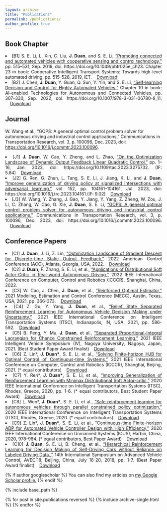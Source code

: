```yaml
---
layout: archive
title: "Publications"
permalink: /publications/
author_profile: true
---
```



## Book Chapter ##

<li style="text-align: justify;">[B1]	S. E. Li, L. Xin, C. Liu, <b>J. Duan</b>, and S. E. Li, <a href="https://digital-library.theiet.org/content/books/10.1049/pbtr025e_ch23">“Promoting connected and automated vehicles with cooperative sensing and control technology,”</a> pp. 515–531, Sep. 2019, doi: https://doi.org/10.1049/pbtr025e_ch23. Chapter 23 in book: Cooperative Intelligent Transport Systems: Towards high-level automated driving, pp. 515-528, 2019, IET.&nbsp;&nbsp;&nbsp;&nbsp;<a href="https://www.researchgate.net/profile/Shengbo-Li-2/publication/338188219_Promoting_connected_and_automated_vehicles_with_cooperative_sensing_and_control_technology/links/5e6dd389a6fdccf994ca20e3/Promoting-connected-and-automated-vehicles-with-cooperative-sensing-and-control-technology.pdf">Download</a></li>
<li style="text-align: justify;">[B2] J. Chen, <b>J. Duan</b>, Y. Guan, Q. Sun, Y. Yin, and S. E. Li,  <a href="https://digital-library.theiet.org/content/books/10.1049/pbtr025e_ch23">“Self-learning Decision and Control for Highly Automated Vehicles,”</a> Chapter 10 in book: AI-enabled Technologies for Autonomous and Connected Vehicles, pp. 307–330, Sep. 2022, doi: https://doi.org/10.1007/978-3-031-06780-8_11. ‌&nbsp;&nbsp;&nbsp;&nbsp;<a href="https://arxiv.org/pdf/2109.13132.pdf">Download</a></li>
									

 
## Journal ##
W. Wang et al., “GOPS: A general optimal control problem solver for autonomous driving and industrial control applications,” Communications in Transportation Research, vol. 3, p. 100096, Dec. 2023, doi: https://doi.org/10.1016/j.commtr.2023.100096.
‌


<li style="text-align: justify;">[J1]	<b>J. Duan</b>, W. Cao, Y. Zheng, and L. Zhao, <a href="https://ieeexplore.ieee.org/abstract/document/10124022">“On the Optimization Landscape of Dynamic Output Feedback Linear Quadratic Control,”</a> pp. 1–16, Jan. 2023, doi: https://doi.org/10.1109/tac.2023.3275732. (IF: 5.84)&nbsp;&nbsp;&nbsp;&nbsp;<a href="https://arxiv.org/pdf/2201.09598.pdf">Download</a></li>
<li style="text-align: justify;">[J2]	 G. Ren, G. Zhan, L. Tang, S. E. Li, J. Jiang, K. Li, and <b>J. Duan</b>, <a href="https://www.sciencedirect.com/science/article/abs/pii/S0968090X2300150X">“Improve generalization of driving policy at signalized intersections with adversarial learning,”</a> vol. 152, pp. 104161–104161, Jul. 2023, doi: https://doi.org/10.1016/j.trc.2023.104161.(IF: 9.02)&nbsp;&nbsp;&nbsp;&nbsp;<a href="https://arxiv.org/pdf/2204.04403.pdf">Download</a></li>
<li style="text-align: justify;">[J3]	W. Wang, Y. Zhang, J. Gao, Y. Jiang, Y. Yang, Z. Zheng, W. Zou, J. Li, C. Zhang, W. Cao, G. Xie, <b>J. Duan</b>, S. E. Li, <a href="https://www.sciencedirect.com/science/article/pii/S2772424723000070">“GOPS: A general optimal control problem solver for autonomous driving and industrial control applications,”</a> Communications in Transportation Research, vol. 3, p. 100096, Dec. 2023, doi: https://doi.org/10.1016/j.commtr.2023.100096. &nbsp;&nbsp;&nbsp;&nbsp;<a href="https://pdf.sciencedirectassets.com/780746/1-s2.0-S2772424722X00036/1-s2.0-S2772424723000070/main.pdf?X-Amz-Security-Token=IQoJb3JpZ2luX2VjEEMaCXVzLWVhc3QtMSJHMEUCIBIB022gdLvKkO59%2FvGF%2FInVjEYAiUx2Feq%2BLQDbzksoAiEAudXnJ6lFGy0d2coHHkTpAiwPlmsKA%2F8GnjtzY1PW3tEqvAUIvP%2F%2F%2F%2F%2F%2F%2F%2F%2F%2FARAFGgwwNTkwMDM1NDY4NjUiDKmJHJPbkFZqjHynRyqQBZCD1fa5bBhWPHLr7B%2BdF4xrBnTBFJIehweF7j1MWHozn%2BX2m19LnzQsUVTKD40CbfjZqvaFmXzOcmD4%2FIyN2J5BdCG%2BFmK1Be2iRl%2BdxZ3yVQcbFh%2FHCy%2BUHu8zkoP1saSnAAty5Sbx1NnI5zsRWH426L8bflXwjV1V23M8C%2Bqikd44FWWiJzU9QsFrwVrtDRQ9H1smWwrBl0u3DcCTo2EDjWMl26lacE2xBjN024MaiV4CkHj1fj2nW9pIQH0hr25%2F0oPtK8oNCSC6BSZ69jjV%2BJSQ%2BPuo65oYlXVBfSIImvFNPaBBoeant8lmeVX6Mj70B%2FJHSR%2Fnu67cbWlZM7%2BXQ%2BNcOxO7wM0LMKWdU6%2F98M1hjpLWchECz0STPnF1%2FQaFEdhgfZrU6NLVc4846a66kv6Qj198pv6NFV3FpzG9yI819ks4Ld837nR%2FmdDHznrFcxnGb1aIcboVCIamFh1YZ0aSwv3QCO%2B0t3SDDjKmwTJrtl5uy3mOKLEE%2BSHyHBILje1905pgE5MOr3PWIBaurVLcXcGOygNJqe1x1KucWfNG5CuMgXOe2n9xGpHh6B05EY28EPsB1WeOh8f4uVnG%2BFMyX3Y5RqDRr0tCjwmCA%2F2YeCpTolCIH0k%2F5uxSGxtj1JtlUNcpLhb2hOFsGMiIbX1qz8D910TQ7T37lt9HaDXofpzbO5qLN5orL5b2RSiZQtZMYeTrM9YlQgh7A0g3cbliiLNziNDQlA4q8kx9j34BHwCv%2FFwjCG5sslbH0%2FnPRAkqJ4Y%2FKWEgsR0Ol%2By5hw9pvPCKBeo08lKMri4aDRV66c11HSLNHCYKFIdekY5WzssN13sWDsIlHMD1Bu41137s%2FfWcHXgH0XOq0V1oMJvdtKUGOrEBSMH0jRg%2FL3f7RdwcFJcF1ty1O6Z87dleI34EhHSbxu%2BaeDTt81ucSSiFXZF2KJMM8azy%2BpCUeF6CyrsbhBULhW7HtALFHAPMbloLkMAT0Jv7bY25cP2amYoeFunZl97dkT4po%2F2N0SLaPeE4FDiTEqWbcXKSaC0R6UewthXuaUefJbZpi5LRKNvoCTr0RBFwo5vU1zhmquQEW8BRmMhiUPlgTSvhFsddInom1dqB6UMa&X-Amz-Algorithm=AWS4-HMAC-SHA256&X-Amz-Date=20230711T114324Z&X-Amz-SignedHeaders=host&X-Amz-Expires=300&X-Amz-Credential=ASIAQ3PHCVTYTBQ5ZYLX%2F20230711%2Fus-east-1%2Fs3%2Faws4_request&X-Amz-Signature=7506117754a42716a41239af4d3494e1ebc11f6281260fe7a19d497f972644ec&hash=5d5fb4e40959e2485e3facfad4e0757d95c3704b9171d46baad484caf3f2ea49&host=68042c943591013ac2b2430a89b270f6af2c76d8dfd086a07176afe7c76c2c61&pii=S2772424723000070&tid=spdf-f6c88a60-c1aa-41e3-a0ee-eac2df8c222b&sid=9b02029c76c1d94e1a58db0-fd6992332754gxrqa&type=client&tsoh=d3d3LnNjaWVuY2VkaXJlY3QuY29t&ua=0c125101505e025d0253&rr=7e50c9e17b06af2e&cc=jp">Download</a></li>
<!-- <li style="text-align: justify;">[J4]	Jie Li, Shengbo Eben Li, <b>Jingliang Duan</b>, Yao Lyu, Wenjun Zou, Yang Guan, Yuming Yin, “Relaxed Policy Iteration Algorithm for Nonlinear Zero-Sum Games with Application to H-infinity Control,” IEEE Transactions on Automatic Control, 2023. (IF: 5.84)&nbsp;&nbsp;&nbsp;&nbsp;<a href="https://arxiv.org/pdf/2204.04403.pdf">Download</a></li>
<li style="text-align: justify;">[J5]	<b>Jingliang Duan</b>, Jie Li, Qiang Ge, Shengbo Eben Li, Monimoy Bujarbaruah, Fei Ma, Dezhao Zhang,“Relaxed Actor-Critic with Convergence Guarantees for Continuous-Time Optimal Control of Nonlinear Systems,”  IEEE Transactions on Intelligent Vehicles, 2023. (IF: 5.01)&nbsp;&nbsp;&nbsp;&nbsp;<a href="https://arxiv.org/pdf/2204.04403.pdf">Download</a></li>
<li style="text-align: justify;">[J6]	Ziyu Lin, Jun Ma, <b>Jingliang Duan</b>, Shengbo Eben Li, Haitong Ma, Bo Cheng, Tong Heng Lee,“Policy Iteration Based Approximate Dynamic Programming Toward Autonomous Driving in Constrained Dynamic Environment,”  IEEE Transactions on Intelligent Transportation Systems, 2023. (IF: 9.55)&nbsp;&nbsp;&nbsp;&nbsp;<a href="https://arxiv.org/pdf/2204.04403.pdf">Download</a></li>
<li style="text-align: justify;">[J7]	Ziyu Lin*, Jingliang Duan*, Shengbo Eben Li, Haitong Ma, Jie Li, Jianyu Chen, Bo Cheng, Jun Ma,“Policy-Iteration-Based Finite-Horizon Approximate Dynamic Programming for Continuous-Time Nonlinear Optimal Control,” IEEE Transactions on Neural Networks and Learning Systems, 2022. (* equal contributors, IF: 14.26)&nbsp;&nbsp;&nbsp;&nbsp;<a href="https://arxiv.org/pdf/2204.04403.pdf">Download</a></li>
<li style="text-align: justify;">[J8]	Ziqing Gu, Yuming Yin, Shengbo Eben Li, <b>Jingliang Duan</b>, Fawang Zhang, Sifa Zheng, Ruigang Yang, “Integrated eco-driving automation of intelligent vehicles in multi-lane scenario via model-accelerated reinforcement learning,” Transportation Research Part C, vol. 144, 103863, 2022. (IF: 9.02)&nbsp;&nbsp;&nbsp;&nbsp;<a href="https://arxiv.org/pdf/2204.04403.pdf">Download</a></li>
<li style="text-align: justify;">[J9]	Yangang Ren, Jianhua Jiang, Guojian Zhan, Shengbo Eben Li, Chen Chen, Keqiang Li, <b>Jingliang Duan</b>, “Self-Learned Intelligence for Integrated Decision and Control of Automated Vehicles at Signalized Intersections,” IEEE Transactions on Intelligent Transportation Systems, 2021. (IF: 9.55)&nbsp;&nbsp;&nbsp;&nbsp;<a href="https://arxiv.org/pdf/2204.04403.pdf">Download</a></li>
<li style="text-align: justify;">[J10]	Yang Guan, Yangang Ren, Qi Sun, Shengbo Eben Li, Haitong Ma, <b>Jingliang Duan</b>, Yifan Dai, Bo Cheng, “Integrated decision and control: toward interpretable and computationally efficient driving intelligence,” IEEE transactions on cybernetics, 2022. (IF: 19.12)&nbsp;&nbsp;&nbsp;&nbsp;<a href="https://arxiv.org/pdf/2204.04403.pdf">Download</a></li>
<li style="text-align: justify;">[J11]	Baiyu Peng, <b>Jingliang Duan</b>, Jianyu Chen, Shengbo Eben Li, Genjin Xie, Congsheng Zhang, Yang Guan, Yao Mu, Enxin Sun, “Model-based chance-constrained reinforcement learning via separated proportional-integral lagrangian,” IEEE Transactions on Neural Networks and Learning Systems, 2022. (IF: 14.26)&nbsp;&nbsp;&nbsp;&nbsp;<a href="https://arxiv.org/pdf/2204.04403.pdf">Download</a></li>
<li style="text-align: justify;">[J12]	Zheng Liu*, <b>Jingliang Duan*</b>, Wenxuan Wang, Shengbo Eben Li, Yuming Yin, Ziyu Lin, Bo Cheng, “Recurrent model predictive control: learning an explicit recurrent controller for nonlinear systems,” IEEE Transactions on Industrial Electronics, 2022. (* equal contributors, IF: 8.16)&nbsp;&nbsp;&nbsp;&nbsp;<a href="https://arxiv.org/pdf/2204.04403.pdf">Download</a></li>
<li style="text-align: justify;">[J13]	<b>Jingliang Duan</b>, Zhengyu Liu, Shengbo Eben Li, Qi Sun, Zhenzhong Jia, Bo Cheng, “Adaptive dynamic programming for nonaffine nonlinear optimal control problem with state constraints,” Neurocomputing, vol. 484, pp. 128-141, 2022. (IF: 5.78)&nbsp;&nbsp;&nbsp;&nbsp;<a href="https://arxiv.org/pdf/2204.04403.pdf">Download</a></li>
<li style="text-align: justify;">[J14]	<b>Jingliang Duan</b>, Dongjie Yu, Shengbo Eben Li, Wenxuan Wang, Yangang Ren, Ziyu Lin, Bo Cheng, “Fixed-dimensional and permutation invariant state representation of autonomous driving,” IEEE Transactions on Intelligent Transportation Systems, vol. 23, no. 7, pp. 9518-9528, 2022. (IF: 9.55)&nbsp;&nbsp;&nbsp;&nbsp;<a href="https://arxiv.org/pdf/2204.04403.pdf">Download</a></li>
<li style="text-align: justify;">[J15]	<b>Jingliang Duan</b>, Yang Guan, Shengbo Eben Li, Yangang Ren, Qi Sun, Bo Cheng, “Distributional soft actor-critic: off-policy reinforcement learning for addressing value estimation errors,” IEEE Transactions on Neural Networks and Learning Systems, vol. 33, no. 11, pp. 6584-6598, 2022. (IF: 14.26)&nbsp;&nbsp;&nbsp;&nbsp;<a href="https://arxiv.org/pdf/2204.04403.pdf">Download</a></li>
<li style="text-align: justify;">[J16]	Yang Guan, Shengbo Eben Li, <b>Jingliang Duan</b>, Jie Li, Yangang Ren, Qi Sun, Bo Cheng, “Direct and indirect reinforcement learning,” International Journal of Intelligent Systems, vol. 36, no. 8, pp. 4439-4467, 2021. (IF: 8.99)&nbsp;&nbsp;&nbsp;&nbsp;<a href="https://arxiv.org/pdf/2204.04403.pdf">Download</a></li>
<li style="text-align: justify;">[J17]	<b>Jingliang Duan</b>, Shengbo Eben Li, Yang Guan, Qi Sun, Bo Cheng, “Hierarchical reinforcement learning for self-driving decision-making without reliance on labelled driving data,” IET Intelligent Transport Systems, vol. 15, no. 5, pp. 297-305, 2020. (IF: 2.57)&nbsp;&nbsp;&nbsp;&nbsp;<a href="https://arxiv.org/pdf/2204.04403.pdf">Download</a></li>
<li style="text-align: justify;">[J18]	Lian Hou*, <b>Jingliang Duan*</b>, Wenjun Wang, Renjie Li, Guofa Li, Bo Cheng, “Drivers' braking behaviors analysis to improve autonomous emergency braking systems in different motion patterns of vehicle-bicycle conflicts,”  Journal of Advanced Transportation, 2019. (* equal contributors, IF: 2.25)&nbsp;&nbsp;&nbsp;&nbsp;<a href="https://arxiv.org/pdf/2204.04403.pdf">Download</a></li>
<li style="text-align: justify;">[J19]	李升波, 关阳, 侯廉, 高洪波, <b>段京良</b>, 梁爽, 汪玉, 成波, 李克强, 任伟，李骏. “深度神经网络的关键技术及其在自动驾驶领域的应用,”  汽车安全与节能学报, vol. 10, no. 2, pp. 119-145, 2019.&nbsp;&nbsp;&nbsp;&nbsp;<a href="https://arxiv.org/pdf/2204.04403.pdf">Download</a></li>
<li style="text-align: justify;">[J20]	Yang Guan, Shengbo Eben Li, <b>Jingliang Duan</b>, Wenxuan Wang, Bo Cheng, “Markov probabilistic decision making of self-driving cars in highway with random traffic flow: a simulation study,” Journal of Intelligent and Connected Vehicles, vol. 1, no. 2, pp. 77-84, 2018.&nbsp;&nbsp;&nbsp;&nbsp;<a href="https://arxiv.org/pdf/2204.04403.pdf">Download</a></li>
<li style="text-align: justify;">[J21]	<b>Jingliang Duan</b>, Renjie Li, Lian Hou, Wenjun Wang, Guofa Li, Shengbo Eben Li, Bo Cheng, Hongbo Gao, “Driver braking behavior analysis to improve autonomous emergency braking systems in typical Chinese vehicle-bicycle conflicts,” Accident Analysis & Prevention, vol. 108, pp. 74-82, 2017. (IF: 6.38)&nbsp;&nbsp;&nbsp;&nbsp;<a href="https://arxiv.org/pdf/2204.04403.pdf">Download</a></li>
<li style="text-align: justify;">[J22]	Shengbo Eben Li, Qiangqiang Guo, Shaobing Xu, <b>Jingliang Duan</b>, Shen Li, Chengjun Li, Kuifeng Su, “Performance enhanced predictive control for adaptive cruise control system considering road elevation information,” IEEE Transactions on Intelligent Vehicles, vol. 2, no. 3, pp. 150-160, 2017. (IF: 5.01)&nbsp;&nbsp;&nbsp;&nbsp;<a href="https://arxiv.org/pdf/2204.04403.pdf">Download</a></li> -->

## Conference Papers ##


<li style="text-align: justify;">[C1] <b>J. Duan</b>, J. Li, Z. Lin, <a href="https://ieeexplore.ieee.org/abstract/document/9867384">“Optimization Landscape of Gradient Descent for Discrete-time Static Output Feedback,”</a> 2022 American Control Conference (ACC), Atlanta, Georgia, USA, 2022.&nbsp;&nbsp;&nbsp;&nbsp;<a href="https://arxiv.org/pdf/2109.13132.pdf">Download</a></li>
<li style="text-align: justify;">[C2] <b>J. Duan</b>, F. Zhang, S. E. Li, et al., <a href="https://ieeexplore.ieee.org/abstract/document/9790288">“Applications of Distributional Soft Actor-Critic in Real-world Autonomous Driving,”</a> 2022 IEEE International Conference on Computer, Control and Robotics (ICCCR), Shanghai, China, 2022.&nbsp;&nbsp;&nbsp;&nbsp;<a href="https://www.researchgate.net/profile/Fawang-Zhang-4/publication/361314225_Applications_of_Distributional_Soft_Actor-Critic_in_Real-world_Autonomous_Driving/links/62c7930f00d0b451103f08c4/Applications-of-Distributional-Soft-Actor-Critic-in-Real-world-Autonomous-Driving.pdf?origin=publicationDetail&_sg%5B0%5D=ONC8iH1xUN9ZVlGSu0aKm60nrb4u_1fVOZYsHaaxmeBSvYXo2bGQi-x0a2GvVsbw2byLca4pTy-WoMHyOPCkng.P5RnPtdV6MROjjiZl_rBssBbe3jq0JhLPjGM984JjW5zauE2rGkmiaQxy54MWFjaFBy8mEIma3gtMyW3p_j2hA&_sg%5B1%5D=IwItHZ0fr7vui66pVpFU51hAjwLei5IV6ArK7phLVvHYBA9elwwPMi3M_yeNih14YvTwlkGHEy8P5FVIZHBTZTVGqBNnlMqNqMFScZomAmzG.P5RnPtdV6MROjjiZl_rBssBbe3jq0JhLPjGM984JjW5zauE2rGkmiaQxy54MWFjaFBy8mEIma3gtMyW3p_j2hA&_iepl=&_rtd=eyJjb250ZW50SW50ZW50IjoibWFpbkl0ZW0ifQ%3D%3D"></a></li>
<li style="text-align: justify;">[C3] W. Cao, J. Chen, <b>J. Duan</b>, et al., <a href="https://www.sciencedirect.com/science/article/pii/S240589632102245X">“Reinforced Optimal Estimator,”</a> 2021 Modeling, Estimation and Control Conference (MECC), Austin, Texas, USA, 2021, pp. 366-373.&nbsp;&nbsp;&nbsp;&nbsp;<a href="http://people.iiis.tsinghua.edu.cn/~jychen/publication/2021/mecc2021wenhan/MECC2021Wenhan.pdf">Download</a></li>
<li style="text-align: justify;">[C4] Z. Gu, Y. Yang, <b>J. Duan</b>, et al., <a href="https://ieeexplore.ieee.org/abstract/document/9564576">“Belief State Separated Reinforcement Learning for Autonomous Vehicle Decision Making under Uncertainty,”</a> 2021 IEEE International Conference on Intelligent Transportation Systems (ITSC), Indianapolis, IN, USA, 2021, pp. 586-592.&nbsp;&nbsp;&nbsp;&nbsp;<a href="http://idlabweb.oss-cn-beijing.aliyuncs.com/a231dafd2420ebca8f7f2c5ca9a54c3c.pdf">Download</a></li>
<li style="text-align: justify;">[C5] B. Peng, Y. Mu, <b>J. Duan</b>, et al., <a href="https://ieeexplore.ieee.org/abstract/document/9575205">“Separated Proportional-Integral Lagrangian for Chance Constrained Reinforcement Learning,”</a> 2021 IEEE Intelligent Vehicle Symposium (IV), Nagoya University, Nagoya, Japan, 2021. (Best Student Paper Award finalist)&nbsp;&nbsp;&nbsp;&nbsp;<a href="https://arxiv.org/pdf/2102.08539.pdf">Download</a></li>
<li style="text-align: justify;">[C6] Z. Lin*, <b>J. Duan*</b>, S. E. Li, et al., <a href="https://ieeexplore.ieee.org/abstract/document/9349412">“Solving Finite-horizon HJB for Optimal Control of Continuous-time Systems,”</a> 2021 IEEE International Conference on Computer, Control and Robotics (ICCCR), Shanghai, Beijing, 2021. (* equal contributors)&nbsp;&nbsp;&nbsp;&nbsp;<a href="https://www.researchgate.net/profile/Shengbo-Li-2/publication/349284632_Solving_Finite-Horizon_HJB_for_Optimal_Control_of_Continuous-Time_Systems/links/64098166574950594578c342/Solving-Finite-Horizon-HJB-for-Optimal-Control-of-Continuous-Time-Systems.pdf">Download</a></li>
<li style="text-align: justify;">[C7] Y. Ren*, <b>J. Duan*</b>, S. E. Li, et al., <a href="https://ieeexplore.ieee.org/abstract/document/9294300">“Improving Generalization of Reinforcement Learning with Minimax Distributional Soft Actor-critic,”</a> 2020 IEEE International Conference on Intelligent Transportation Systems (ITSC), Rhodes, Greece, 2020, pp. 1-6. (* equal contributors, Best Student Paper Award)&nbsp;&nbsp;&nbsp;&nbsp;<a href="https://arxiv.org/pdf/2002.05502.pdf">Download</a></li>
<li style="text-align: justify;">[C8] L. Wen*, <b>J. Duan*</b>, S. E. Li, et al., <a href="https://ieeexplore.ieee.org/abstract/document/9294262">
“Safe reinforcement learning for autonomous vehicles through parallel constrained policy optimization,”</a> 2020 IEEE International Conference on Intelligent Transportation Systems (ITSC), Rhodes, Greece, 2020. (* equal contributors)&nbsp;&nbsp;&nbsp;&nbsp;<a href="https://arxiv.org/pdf/2003.01303.pdf">Download</a></li>
<li style="text-align: justify;">[C9] Z. Lin*, <b>J. Duan*</b>, S. E. Li, et al., <a href="https://ieeexplore.ieee.org/abstract/document/9274944">“Continuous-time Finite-horizon ADP for Automated Vehicle Controller Design with High Efficiency,”</a> 2020 IEEE International Conference on Unmanned Systems (ICUS), Harbin, China, 2020, 978-984. (* equal contributors, Best Paper Award)&nbsp;&nbsp;&nbsp;&nbsp;<a href="https://arxiv.org/pdf/2007.02070.pdf">Download</a></li>
<li style="text-align: justify;">[C10] <b>J. Duan</b>, S. E. Li, B. Cheng, et al., <a href="https://ietresearch.onlinelibrary.wiley.com/doi/10.1049/iet-its.2019.0317">“Hierarchical Reinforcement Learning for Decision Making of Self-Driving Cars without Reliance on Labeled Driving Data.,”</a> 14th International Symposium on Advanced Vehicle Control, AVEC'18, Beijing, China, July 16-20, 2018, pp. 1-7. (Best Paper Award finalist)&nbsp;&nbsp;&nbsp;&nbsp;<a href="https://arxiv.org/pdf/2001.09816.pdf">Download</a></li>



{% if author.googlescholar %}
  You can also find my articles on <u><a href="{{author.googlescholar}}">my Google Scholar profile</a>.</u>
{% endif %}

{% include base_path %}

{% for post in site.publications reversed %}
  {% include archive-single.html %}
{% endfor %}
